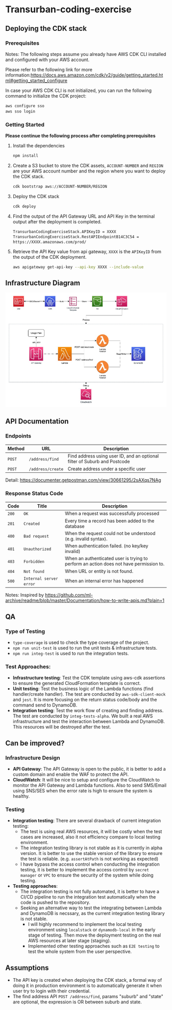 # Transurban-coding-exercise

## Deploying the CDK stack

### Prerequisites

Notes: The following steps assume you already have AWS CDK CLI installed and configured with your AWS account.

Please refer to the following link for more
information:https://docs.aws.amazon.com/cdk/v2/guide/getting_started.html#getting_started_configure

In case your AWS CDK CLI is not initialized, you can run the following command to initialize the CDK project:

```bash
aws configure sso 
aws sso login  
```

### Getting Started

**Please continue the following process after completing prerequisites**

1. Install the dependencies
   ```bash
   npm install
   ```

2. Create a S3 bucket to store the CDK assets, `ACCOUNT-NUMBER` and `REGION` are your AWS account number and the region
   where you want to deploy the CDK stack.
   ```bash
   cdk bootstrap aws://ACCOUNT-NUMBER/REGION
   ```

3. Deploy the CDK stack
   ```bash
   cdk deploy
   ```

4. Find the output of the API Gateway URL and API Key in the terminal output after the deployment is completed.
   ```
   TransurbanCodingExerciseStack.APIKeyID = XXXX
   TransurbanCodingExerciseStack.RestAPIEndpointB14C3C54 = https://XXXX.amazonaws.com/prod/
   ```

5. Retrieve the API Key value from api gateway, `XXXX` is the `APIKeyID` from the output of the CDK deployment.
    ```bash
    aws apigateway get-api-key --api-key XXXX --include-value
    ```

## Infrastructure Diagram
![diagram.jpg](diagram.jpg)

## API Documentation
### Endpoints

| Method | URL               | Description                                                               |
|--------|-------------------|---------------------------------------------------------------------------|
| `POST` | `/address/find`   | Find address using user ID, and an optional filter of Suburb and Postcode |
| `POST` | `/address/create` | Create address under a specific user                                      |

Detail: https://documenter.getpostman.com/view/30661295/2sAXqs7NAg

### Response Status Code

| Code  | Title                   | Description                                                                            |
|-------|-------------------------|----------------------------------------------------------------------------------------|
| `200` | `OK`                    | When a request was successfully processed                                              |
| `201` | `Created`               | Every time a record has been added to the database                                     |
| `400` | `Bad request`           | When the request could not be understood (e.g. invalid syntax).                        |
| `401` | `Unauthorized`          | When authentication failed. (no key/key invalid)                                       |
| `403` | `Forbidden`             | When an authenticated user is trying to perform an action does not have permission to. |
| `404` | `Not found`             | When URL or entity is not found.                                                       |
| `500` | `Internal server error` | When an internal error has happened                                                    |

Notes: Inspired by https://github.com/ml-archive/readme/blob/master/Documentation/how-to-write-apis.md?plain=1

## QA

### Type of Testing

- `type-coverage` is used to check the type coverage of the project.
- `npm run unit-test` is used to run the unit tests & infrastructure tests.
- `npm run integ-test` is used to run the integration tests.

### Test Approaches:

- **Infrastructure testing**: Test the CDK template using aws-cdk assertions to ensure the generated CloudFormation
  template is correct.
- **Unit testing**: Test the business logic of the Lambda functions (find handler/create handler). The test are
  conducted by `aws-sdk-client-mock` and `jest`. It is more focusing on the return status code/body and the command
  send to DynamoDB.
- **Integration testing**: Test the work flow of creating and finding address. The test are conducted
  by `integ-tests-alpha`. We built a real AWS infrastructure and test the interaction between Lambda and DynamoDB.
  This resources will be destroyed after the test.

## Can be improved?

### Infrastructure Design
- **API Gateway**: The API Gateway is open to the public, it is better to add a custom domain and enable the WAF to
  protect the API.
- **CloudWatch**: It will be nice to setup and configure the CloudWatch to monitor the API Gateway and Lambda functions.
  Also to send SMS/Email using SNS/SES when the error rate is high to ensure the system is healthy.

### Testing

- **Integration testing**: There are several drawback of current integration testing:
    - The test is using real AWS resources, it will be costly when the test cases are increased, also it not efficiency
      compare to local testing environment. 
    - The integration testing library is not stable as it is currently in alpha version. It is better to use the stable
      version of the library to ensure the test is reliable. (e.g. `assertAtPath` is not working as expected)
    - I have bypass the access control when conducting the integration testing, it is better to implement the access
      control by `secret manager` or `VPC` to ensure the security of the system while doing testing.
- **Testing approaches**:
    - The integration testing is not fully automated, it is better to have a CI/CD pipeline to run the integration test
      automatically when the code is pushed to the repository.
    - Seeking an alternative way to test the integrating between Lambda and DynamoDB is necssary, as the current
      integration testing library is not stable.
      - I will highly recommend to implement the local testing environment using `localstack` or `dynamodb-local` in the early stage of testing. Then move the deployment testing on the real
        AWS resources at later stage (staging).
      - Implemented other testing approaches such as `E2E testing` to test the whole system from the user perspective.

## Assumptions

- The API key is created when deploying the CDK stack, a formal way of doing it in production environment is to
  automatically generate it when user try to login with their credential.
- The find address API `POST /address/find`, params "suburb" and "state" are optional, the expression is OR between
  suburb and state.